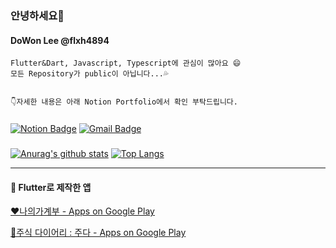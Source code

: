 ### 안녕하세요👋
#### DoWon Lee @flxh4894
```
Flutter&Dart, Javascript, Typescript에 관심이 많아요 😄  
모든 Repository가 public이 아닙니다...💦


👇자세한 내용은 아래 Notion Portfolio에서 확인 부탁드립니다.
```
  ###
  [![Notion Badge](https://img.shields.io/badge/Notion_Portfolio-black?logo=notion)](https://www.notion.so/4f1850273beb47a8a8089bc79ab98287)
  [![Gmail Badge](https://img.shields.io/badge/Gmail-red?logo=Gmail&logoColor=white)](mailto:flxh4894@gmail.com)
  
  ###
  [![Anurag's github stats](https://github-readme-stats.vercel.app/api?username=flxh4894)](https://github.com/anuraghazra/github-readme-stats)
  [![Top Langs](https://github-readme-stats.vercel.app/api/top-langs/?username=flxh4894&layout=compact)](https://github.com/anuraghazra/github-readme-stats)
  
---  
#### 🚩 Flutter로 제작한 앱
[❤나의가계부 - Apps on Google Play](https://play.google.com/store/apps/details?id=com.polymorph.account_book)

[💙주식 다이어리 : 주다 - Apps on Google Play](https://play.google.com/store/apps/details?id=com.polymorph.stockdiary)
  
<!--
**flxh4894/flxh4894** is a ✨ _special_ ✨ repository because its `README.md` (this file) appears on your GitHub profile.

Here are some ideas to get you started:

- 🔭 I’m currently working on ...
- 🌱 I’m currently learning ...
- 👯 I’m looking to collaborate on ...
- 🤔 I’m looking for help with ...
- 💬 Ask me about ...
- 📫 How to reach me: ...
- 😄 Pronouns: ...
- ⚡ Fun fact: ...
-->
